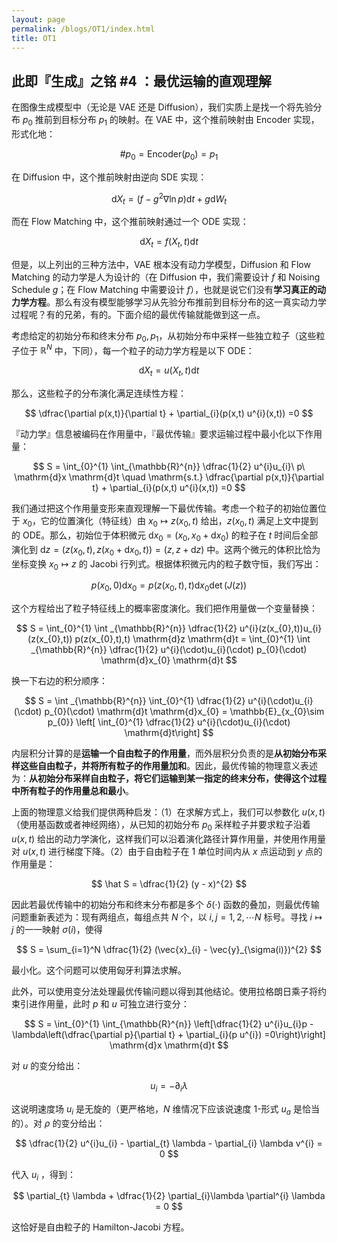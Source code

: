 ```yaml
---
layout: page
permalink: /blogs/OT1/index.html
title: OT1
---
```


## 此即『生成』之铭 #4 ：最优运输的直观理解


在图像生成模型中（无论是 VAE 还是 Diffusion），我们实质上是找一个将先验分布 $p_{0}$ 推前到目标分布 $p_{1}$ 的映射。在 VAE 中，这个推前映射由 Encoder 实现，形式化地：

$$
\# p_{0} = \mathrm{Encoder}(p_{0}) = p_{1}
$$

在 Diffusion 中，这个推前映射由逆向 SDE 实现：

$$
\mathrm{d}X_{t} = (f - g^{2} \nabla \ln p) \mathrm{d}t + g \mathrm{d}W_{t}
$$

而在 Flow Matching 中，这个推前映射通过一个 ODE 实现：

$$
\mathrm{d}X_{t} = f(X_{t},t) \mathrm{d}t
$$

但是，以上列出的三种方法中，VAE 根本没有动力学模型，Diffusion 和 Flow Matching 的动力学是人为设计的（在 Diffusion 中，我们需要设计 $f$ 和 Noising Schedule $g$；在 Flow Matching 中需要设计 $f$），也就是说它们没有**学习真正的动力学方程**。那么有没有模型能够学习从先验分布推前到目标分布的这一真实动力学过程呢？有的兄弟，有的。下面介绍的最优传输就能做到这一点。

考虑给定的初始分布和终末分布 $p_{0},p_{1}$，从初始分布中采样一些独立粒子（这些粒子位于 $\mathbb{R}^{N}$ 中，下同），每一个粒子的动力学方程是以下 ODE：

$$
 \mathrm{d} X_{t}  = u(X_{t},t) \mathrm{d}t
$$

那么，这些粒子的分布演化满足连续性方程：

$$
\dfrac{\partial p(x,t)}{\partial t} + \partial_{i}(p(x,t) u^{i}(x,t)) =0
$$

『动力学』信息被编码在作用量中，『最优传输』要求运输过程中最小化以下作用量：

$$
S = \int_{0}^{1} \int_{\mathbb{R}^{n}} \dfrac{1}{2} u^{i}u_{i}\ p\  \mathrm{d}x \mathrm{d}t \quad \mathrm{s.t.} \dfrac{\partial p(x,t)}{\partial t} + \partial_{i}(p(x,t) u^{i}(x,t)) =0
$$


我们通过把这个作用量变形来直观理解一下最优传输。考虑一个粒子的初始位置位于 $x_{0}$，它的位置演化（特征线）由 $x_{0}\mapsto z(x_{0},t)$ 给出，$z(x_{0},t)$ 满足上文中提到的 ODE。那么，初始位于体积微元 $\mathrm{d}x_{0} = (x_{0},x_{0} + \mathrm{d}x_{0})$ 的粒子在 $t$ 时间后全部演化到 $\mathrm{d}z = (z (x_{0}, t), z (x_{0} +  \mathrm{d}x_{0}, t)) = (z,z + \mathrm{d}z)$ 中。这两个微元的体积比恰为坐标变换 $x_{0} \mapsto z$ 的 Jacobi 行列式。根据体积微元内的粒子数守恒，我们写出：

$$
p(x_{0},0) \mathrm{d} x_{0} = p(z(x_{0},t),t) \mathrm{d}x_{0} \det (J(z))
$$

这个方程给出了粒子特征线上的概率密度演化。我们把作用量做一个变量替换：

$$
S = \int_{0}^{1} \int _{\mathbb{R}^{n}} \dfrac{1}{2} u^{i}(z(x_{0},t))u_{i}(z(x_{0},t)) p(z(x_{0},t),t) \mathrm{d}z  \mathrm{d}t = \int_{0}^{1} \int _{\mathbb{R}^{n}} \dfrac{1}{2} u^{i}(\cdot)u_{i}(\cdot) p_{0}(\cdot) \mathrm{d}x_{0} \mathrm{d}t  
$$

换一下右边的积分顺序：

$$
S = \int _{\mathbb{R}^{n}} \int_{0}^{1} \dfrac{1}{2} u^{i}(\cdot)u_{i}(\cdot) p_{0}(\cdot)  \mathrm{d}t  \mathrm{d}x_{0} = \mathbb{E}_{x_{0}\sim p_{0}} \left[ \int_{0}^{1} \dfrac{1}{2} u^{i}(\cdot)u_{i}(\cdot)  \mathrm{d}t\right]
$$

内层积分计算的是**运输一个自由粒子的作用量**，而外层积分负责的是**从初始分布采样这些自由粒子，并将所有粒子的作用量加和**。因此，最优传输的物理意义表述为：**从初始分布采样自由粒子，将它们运输到某一指定的终末分布，使得这个过程中所有粒子的作用量总和最小**。


上面的物理意义给我们提供两种启发：（1）在求解方式上，我们可以参数化 $u(x,t)$（使用基函数或者神经网络），从已知的初始分布 $p_{0}$ 采样粒子并要求粒子沿着 $u(x,t)$ 给出的动力学演化，这样我们可以沿着演化路径计算作用量，并使用作用量对 $u(x,t)$ 进行梯度下降。（2）由于自由粒子在 1 单位时间内从 $x$ 点运动到 $y$ 点的作用量是：

$$
\hat S = \dfrac{1}{2} (y - x)^{2}
$$

因此若最优传输中的初始分布和终末分布都是多个 $\delta(\cdot)$ 函数的叠加，则最优传输问题重新表述为：现有两组点，每组点共 $N$ 个，以 $i,j = 1,2,\cdots N$ 标号。寻找 $i \mapsto j$ 的一一映射 $\sigma(i)$，使得

$$
S  = \sum_{i=1}^N \dfrac{1}{2} (\vec{x}_{i}  - \vec{y}_{\sigma(i)})^{2}
$$

最小化。这个问题可以使用匈牙利算法求解。

此外，可以使用变分法处理最优传输问题以得到其他结论。使用拉格朗日乘子将约束引进作用量，此时 $p$ 和 $u$ 可独立进行变分：

$$
S = \int_{0}^{1} \int_{\mathbb{R}^{n}} \left[\dfrac{1}{2} u^{i}u_{i}p - \lambda\left(\dfrac{\partial p}{\partial t} + \partial_{i}(p u^{i}) =0\right)\right]  \mathrm{d}x \mathrm{d}t
$$

对 $u$ 的变分给出：

$$
u_{i} = - \partial_{i}\lambda
$$

这说明速度场 $u_{i}$ 是无旋的（更严格地，$N$ 维情况下应该说速度 1-形式 $u_{a}$ 是恰当的）。对 $\rho$ 的变分给出：

$$
\dfrac{1}{2} u^{i}u_{i} - \partial_{t} \lambda  - \partial_{i} \lambda v^{i} = 0
$$

代入 $u_{i}$ ，得到：

$$
\partial_{t} \lambda  + \dfrac{1}{2}  \partial_{i}\lambda \partial^{i} \lambda = 0
$$

这恰好是自由粒子的 Hamilton-Jacobi 方程。